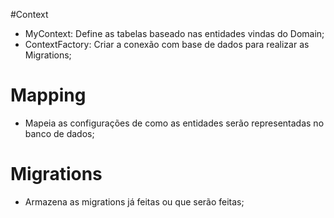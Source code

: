 ﻿#Context
- MyContext: Define as tabelas baseado nas entidades vindas do Domain;
- ContextFactory: Criar a conexão com base de dados para realizar as Migrations;
# Mapping
- Mapeia as configurações de como as entidades serão representadas no banco de dados;
# Migrations
- Armazena as migrations já feitas ou que serão feitas;
